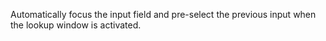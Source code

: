 Automatically focus the input field and pre-select the previous input when the lookup window is activated.
